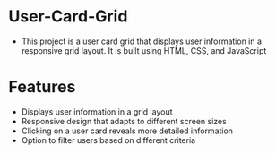 # User-Card-Grid
- This project is a user card grid that displays user information in a responsive grid layout. It is built using HTML, CSS, and JavaScript

# Features
- Displays user information in a grid layout
- Responsive design that adapts to different screen sizes
- Clicking on a user card reveals more detailed information
- Option to filter users based on different criteria
